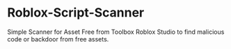 # Roblox-Script-Scanner
Simple Scanner for Asset Free from Toolbox Roblox Studio to find malicious  code or backdoor from free assets.
